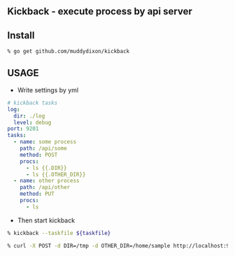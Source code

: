 Kickback - execute process by api server
----

## Install

```zsh
% go get github.com/muddydixon/kickback
```

## USAGE

* Write settings by yml

```yml
# kickback tasks
log:
  dir: ./log
  level: debug
port: 9201
tasks:
  - name: some process
    path: /api/some
    method: POST
    procs:
      - ls {{.DIR}}
      - ls {{.OTHER_DIR}}
  - name: other process
    path: /api/other
    method: PUT
    procs:
      - ls
```

* Then start kickback

```zsh
% kickback --taskfile ${taskfile}
```

```zsh
% curl -X POST -d DIR=/tmp -d OTHER_DIR=/home/sample http://localhost:9201/api/some
```
